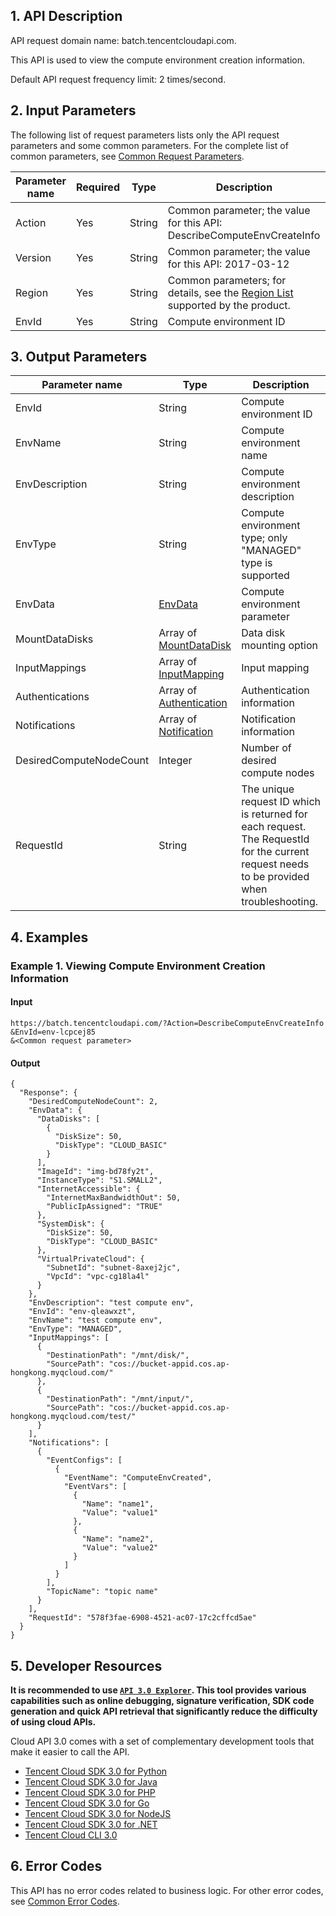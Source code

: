 ## 1. API Description

API request domain name: batch.tencentcloudapi.com.

This API is used to view the compute environment creation information.

Default API request frequency limit: 2 times/second.


## 2. Input Parameters

The following list of request parameters lists only the API request parameters and some common parameters. For the complete list of common parameters, see [Common Request Parameters](/document/api/599/30473).

| Parameter name | Required | Type | Description |
|---------|---------|---------|---------|
| Action | Yes | String | Common parameter; the value for this API: DescribeComputeEnvCreateInfo |
| Version | Yes | String | Common parameter; the value for this API: 2017-03-12 |
| Region | Yes | String | Common parameters; for details, see the [Region List](/document/api/599/30473#.E5.9C.B0.E5.9F.9F.E5.88.97.E8.A1.A8) supported by the product. |
| EnvId | Yes | String | Compute environment ID |

## 3. Output Parameters

| Parameter name | Type | Description |
|---------|---------|---------|
| EnvId | String | Compute environment ID |
| EnvName | String | Compute environment name |
| EnvDescription | String | Compute environment description |
| EnvType | String | Compute environment type; only "MANAGED" type is supported |
| EnvData | [EnvData](/document/api/599/30482#EnvData) | Compute environment parameter |
| MountDataDisks | Array of [MountDataDisk](/document/api/599/30482#MountDataDisk) | Data disk mounting option |
| InputMappings | Array of [InputMapping](/document/api/599/30482#InputMapping) | Input mapping |
| Authentications | Array of [Authentication](/document/api/599/30482#Authentication) | Authentication information |
| Notifications | Array of [Notification](/document/api/599/30482#Notification) | Notification information |
| DesiredComputeNodeCount | Integer | Number of desired compute nodes |
| RequestId | String | The unique request ID which is returned for each request. The RequestId for the current request needs to be provided when troubleshooting. |

## 4. Examples

### Example 1. Viewing Compute Environment Creation Information

#### Input

```
https://batch.tencentcloudapi.com/?Action=DescribeComputeEnvCreateInfo
&EnvId=env-lcpcej85
&<Common request parameter>
```

#### Output

```
{
  "Response": {
    "DesiredComputeNodeCount": 2,
    "EnvData": {
      "DataDisks": [
        {
          "DiskSize": 50,
          "DiskType": "CLOUD_BASIC"
        }
      ],
      "ImageId": "img-bd78fy2t",
      "InstanceType": "S1.SMALL2",
      "InternetAccessible": {
        "InternetMaxBandwidthOut": 50,
        "PublicIpAssigned": "TRUE"
      },
      "SystemDisk": {
        "DiskSize": 50,
        "DiskType": "CLOUD_BASIC"
      },
      "VirtualPrivateCloud": {
        "SubnetId": "subnet-8axej2jc",
        "VpcId": "vpc-cg18la4l"
      }
    },
    "EnvDescription": "test compute env",
    "EnvId": "env-qleawxzt",
    "EnvName": "test compute env",
    "EnvType": "MANAGED",
    "InputMappings": [
      {
        "DestinationPath": "/mnt/disk/",
        "SourcePath": "cos://bucket-appid.cos.ap-hongkong.myqcloud.com/"
      },
      {
        "DestinationPath": "/mnt/input/",
        "SourcePath": "cos://bucket-appid.cos.ap-hongkong.myqcloud.com/test/"
      }
    ],
    "Notifications": [
      {
        "EventConfigs": [
          {
            "EventName": "ComputeEnvCreated",
            "EventVars": [
              {
                "Name": "name1",
                "Value": "value1"
              },
              {
                "Name": "name2",
                "Value": "value2"
              }
            ]
          }
        ],
        "TopicName": "topic name"
      }
    ],
    "RequestId": "578f3fae-6908-4521-ac07-17c2cffcd5ae"
  }
}
```

## 5. Developer Resources

**It is recommended to use [`API 3.0 Explorer`](https://console.cloud.tencent.com/api/explorer). This tool provides various capabilities such as online debugging, signature verification, SDK code generation and quick API retrieval that significantly reduce the difficulty of using cloud APIs.**

Cloud API 3.0 comes with a set of complementary development tools that make it easier to call the API.

* [Tencent Cloud SDK 3.0 for Python](https://github.com/TencentCloud/tencentcloud-sdk-python)
* [Tencent Cloud SDK 3.0 for Java](https://github.com/TencentCloud/tencentcloud-sdk-java)
* [Tencent Cloud SDK 3.0 for PHP](https://github.com/TencentCloud/tencentcloud-sdk-php)
* [Tencent Cloud SDK 3.0 for Go](https://github.com/TencentCloud/tencentcloud-sdk-go)
* [Tencent Cloud SDK 3.0 for NodeJS](https://github.com/TencentCloud/tencentcloud-sdk-nodejs)
* [Tencent Cloud SDK 3.0 for .NET](https://github.com/TencentCloud/tencentcloud-sdk-dotnet)
* [Tencent Cloud CLI 3.0](https://cloud.tencent.com/document/product/440/6176)

## 6. Error Codes

This API has no error codes related to business logic. For other error codes, see [Common Error Codes](/document/api/599/30479#.E5.85.AC.E5.85.B1.E9.94.99.E8.AF.AF.E7.A0.81).

